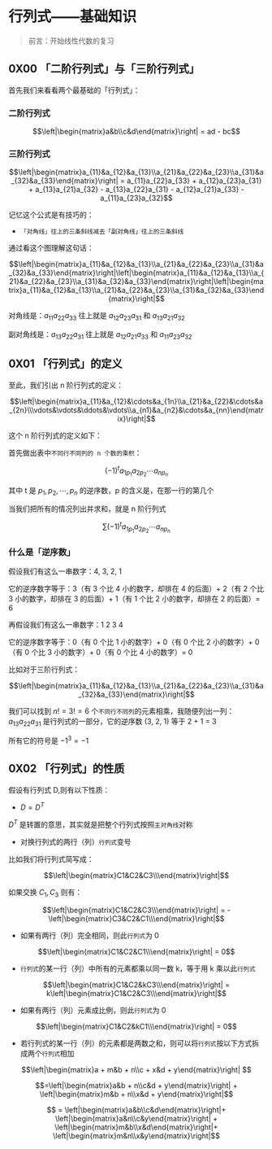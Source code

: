 # 行列式——基础知识





> 前言：开始线性代数的复习



## 0X00 「二阶行列式」与「三阶行列式」



首先我们来看看两个最基础的「行列式」：



### 二阶行列式



$$\left|\begin{matrix}a&b\\c&d\end{matrix}\right| = ad - bc$$



### 三阶行列式



$$\left|\begin{matrix}a_{11}&a_{12}&a_{13}\\a_{21}&a_{22}&a_{23}\\a_{31}&a_{32}&a_{33}\end{matrix}\right| = a_{11}a_{22}a_{33} + a_{12}a_{23}a_{31} + a_{13}a_{21}a_{32} - a_{13}a_{22}a_{31} - a_{12}a_{21}a_{33} - a_{11}a_{23}a_{32}$$



记忆这个公式是有技巧的：



+ `「对角线」往上的三条斜线减去「副对角线」往上的三条斜线`



通过看这个图理解这句话：



$$\left|\begin{matrix}a_{11}&a_{12}&a_{13}\\a_{21}&a_{22}&a_{23}\\a_{31}&a_{32}&a_{33}\end{matrix}\right|\left|\begin{matrix}a_{11}&a_{12}&a_{13}\\a_{21}&a_{22}&a_{23}\\a_{31}&a_{32}&a_{33}\end{matrix}\right|\left|\begin{matrix}a_{11}&a_{12}&a_{13}\\a_{21}&a_{22}&a_{23}\\a_{31}&a_{32}&a_{33}\end{matrix}\right|$$



对角线是：$a_{11}a_{22}a_{33}$ 往上就是 $a_{12}a_{23}a_{31}$ 和 $a_{13}a_{21}a_{32}$



副对角线是：$a_{13}a_{22}a_{31}$ 往上就是 $a_{12}a_{21}a_{33}$ 和 $a_{11}a_{23}a_{32}$





## 0X01 「行列式」的定义



至此，我们引出 n 阶行列式的定义：



$$\left|\begin{matrix}a_{11}&a_{12}&\cdots&a_{1n}\\a_{21}&a_{22}&\cdots&a_{2n}\\\vdots&\vdots&\ddots&\vdots\\a_{n1}&a_{n2}&\cdots&a_{nn}\end{matrix}\right|$$



这个 n 阶行列式的定义如下：



首先做出表中`不同行不同列的 n 个数的乘积`：



$$(-1)^{t}a_{1p_{1}}a_{2p_{2}}\cdots a_{np_{n}}$$



其中 t 是 $p_1, p_2, \cdots , p_n$ 的逆序数，p 的含义是，在那一行的第几个



当我们把所有的情况列出并求和，就是 n 阶行列式



$$\sum(-1)^{t}a_{1p_{1}}a_{2p_{2}}\cdots a_{np_{n}}$$





### 什么是「逆序数」



假设我们有这么一串数字：4, 3, 2, 1



它的逆序数字等于：3（有 3 个比 4 小的数字，却排在 4 的后面）+ 2（有 2 个比 3 小的数字，却排在 3 的后面）+ 1（有 1 个比 2 小的数字，却排在 2 的后面）= 6



再假设我们有这么一串数字：1 2 3 4



它的逆序数字等于：0（有 0 个比 1 小的数字）+ 0（有 0 个比 2 小的数字）+ 0（有 0 个比 3 小的数字）+ 0（有 0 个比 4 小的数字）= 0



比如对于三阶行列式：



$$\left|\begin{matrix}a_{11}&a_{12}&a_{13}\\a_{21}&a_{22}&a_{23}\\a_{31}&a_{32}&a_{33}\end{matrix}\right|$$



我们可以找到 $n! = 3! = 6$ 个`不同行不同列`的元素相乘，我随便列出一列：$a_{13}a_{22}a_{31}$ 是行列式的一部分，它的逆序数 (3, 2, 1)  等于 2 + 1 = 3



所有它的符号是 $-1^{3} = -1$

 



## 0X02 「行列式」的性质

假设有行列式 D,则有以下性质：



+ $D = D^T$



$D^T$ 是转置的意思，其实就是把整个行列式按照`主对角线`对称





+ 对换行列式的两行（列）`行列式`变号



比如我们将行列式简写成：



$$\left|\begin{matrix}C1&C2&C3\\\end{matrix}\right|$$



如果交换 $C_1, C_3$ 则有：



$$\left|\begin{matrix}C1&C2&C3\\\end{matrix}\right| = -\left|\begin{matrix}C3&C2&C1\\\end{matrix}\right|$$



+ 如果有两行（列）完全相同，则此`行列式`为 0



$$\left|\begin{matrix}C1&C2&C1\\\end{matrix}\right| = 0$$



+ `行列式`的某一行（列）中所有的元素都乘以同一数 k，等于用 k 乘以此`行列式`



$$\left|\begin{matrix}C1&C2&kC3\\\end{matrix}\right| = k\left|\begin{matrix}C1&C2&C3\\\end{matrix}\right|$$



+ 如果有两行（列）元素成比例，则此`行列式`为 0



$$\left|\begin{matrix}C1&C2&kC1\\\end{matrix}\right| = 0$$



+ 若行列式的某一行（列）的元素都是两数之和，则可以将`行列式`按以下方式拆成两个`行列式`相加



$$\left|\begin{matrix}a + m&b + n\\c + x&d + y\end{matrix}\right| $$

$$=\left|\begin{matrix}a&b + n\\c&d + y\end{matrix}\right| +  \left|\begin{matrix}m&b + n\\x&d + y\end{matrix}\right|$$

$$ = \left|\begin{matrix}a&b\\c&d\end{matrix}\right|+ \left|\begin{matrix}a&n\\c&y\end{matrix}\right| + \left|\begin{matrix}m&b\\x&d\end{matrix}\right|+ \left|\begin{matrix}m&n\\x&y\end{matrix}\right|$$ 









